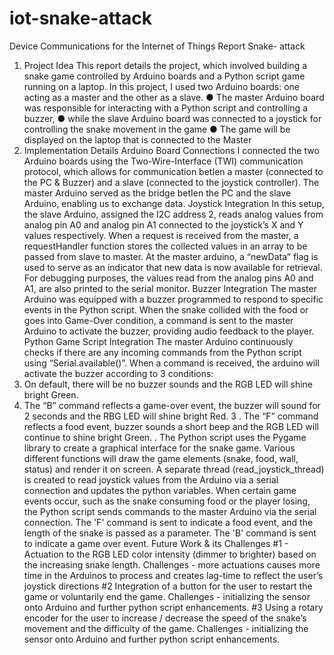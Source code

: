 # iot-snake-attack
Device Communications for the Internet of Things Report Snake- attack


1. Project Idea
This report details the project, which involved building a snake game controlled by Arduino
boards and a Python script game running on a laptop. In this project, I used two Arduino
boards: one acting as a master and the other as a slave.
● The master Arduino board was responsible for interacting with a Python script and
controlling a buzzer,
● while the slave Arduino board was connected to a joystick for controlling the snake
movement in the game
● The game will be displayed on the laptop that is connected to the Master
2. Implementation Details
Arduino Board Connections
I connected the two Arduino boards using the Two-Wire-Interface (TWI) communication
protocol, which allows for communication betIen a master (connected to the PC & Buzzer)
and a slave (connected to the joystick controller). The master Arduino served as the bridge
betIen the PC and the slave Arduino, enabling us to exchange data.
Joystick Integration
In this setup, the slave Arduino, assigned the I2C address 2, reads analog values from analog
pin A0 and analog pin A1 connected to the joystick’s X and Y values respectively. When a
request is received from the master, a requestHandler function stores the collected values in an
array to be passed from slave to master.
At the master arduino, a “newData” flag is used to serve as an indicator that new data is now
available for retrieval. For debugging purposes, the values read from the analog pins A0 and
A1, are also printed to the serial monitor.
Buzzer Integration
The master Arduino was equipped with a buzzer programmed to respond to specific events in
the Python script. When the snake collided with the food or goes into Game-Over condition, a
command is sent to the master Arduino to activate the buzzer, providing audio feedback to the
player.
Python Game Script Integration
The master Arduino continuously checks if there are any incoming commands from the Python
script using “Serial.available()”. When a command is received, the arduino will activate the
buzzer according to 3 conditions:
1. On default, there will be no buzzer sounds and the RGB LED will shine bright Green.
2. The “B” command reflects a game-over event, the buzzer will sound for 2 seconds and
the RBG LED will shine bright Red.
3 . The “F” command reflects a food event, buzzer sounds a short beep and the RGB LED
will continue to shine bright Green. .
The Python script uses the Pygame library to create a graphical interface for the snake game.
Various different functions will draw the game elements (snake, food, wall, status) and render it
on screen. A separate thread (read_joystick_thread) is created to read joystick values from the
Arduino via a serial connection and updates the python variables.
When certain game events occur, such as the snake consuming food or the player losing, the
Python script sends commands to the master Arduino via the serial connection. The 'F'
command is sent to indicate a food event, and the length of the snake is passed as a parameter.
The 'B' command is sent to indicate a game over event.
Future Work & its Challenges
#1 - Actuation to the RGB LED color intensity (dimmer to brighter) based on the increasing
snake length. Challenges - more actuations causes more time in the Arduinos to process and
creates lag-time to reflect the user’s joystick directions
#2 Integration of a button for the user to restart the game or voluntarily end the game.
Challenges - initializing the sensor onto Arduino and further python script enhancements.
#3 Using a rotary encoder for the user to increase / decrease the speed of the snake’s
movement and the difficulty of the game. Challenges - initializing the sensor onto Arduino and
further python script enhancements.

